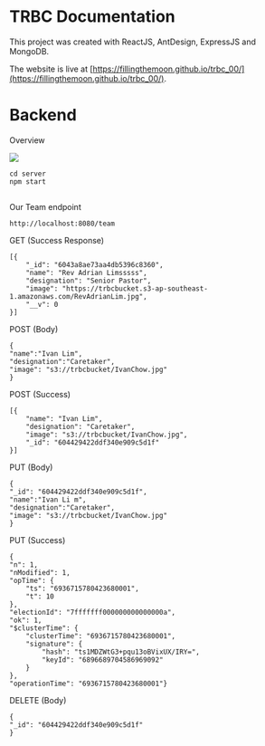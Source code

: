 # TRBC Documentation
This project was created with ReactJS, AntDesign, ExpressJS and MongoDB.

The website is live at  [https://fillingthemoon.github.io/trbc_00/](https://fillingthemoon.github.io/trbc_00/).

# Backend
Overview

![ ](https://trbcbucket.s3-ap-southeast-1.amazonaws.com/Half-Ass+UML.jpg)


    cd server
    npm start

## 
Our Team endpoint

    http://localhost:8080/team
GET (Success Response)

    
    
    [{
        "_id": "6043a8ae73aa4db5396c8360",
        "name": "Rev Adrian Limsssss",
        "designation": "Senior Pastor",
        "image": "https://trbcbucket.s3-ap-southeast-1.amazonaws.com/RevAdrianLim.jpg",
        "__v": 0
    }]
POST (Body)

    {
    "name":"Ivan Lim",
    "designation":"Caretaker",
    "image": "s3://trbcbucket/IvanChow.jpg"
    }

POST (Success)
    
    [{
        "name": "Ivan Lim",
        "designation": "Caretaker",
        "image": "s3://trbcbucket/IvanChow.jpg",
        "_id": "604429422ddf340e909c5d1f"
    }]
PUT (Body)

    {
    "_id": "604429422ddf340e909c5d1f",
    "name":"Ivan Li m",
    "designation":"Caretaker",
    "image": "s3://trbcbucket/IvanChow.jpg"
    }

PUT (Success)

    {
    "n": 1,
    "nModified": 1,
    "opTime": {
        "ts": "6936715780423680001",
        "t": 10
    },
    "electionId": "7fffffff000000000000000a",
    "ok": 1,
    "$clusterTime": {
        "clusterTime": "6936715780423680001",
        "signature": {
            "hash": "ts1MDZWtG3+pqu13oBVixUX/IRY=",
            "keyId": "6896689704586969092"
        }
    },
    "operationTime": "6936715780423680001"}
DELETE (Body)

    {
    "_id": "604429422ddf340e909c5d1f"
    }




